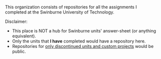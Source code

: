 This organization consists of repositories for all the assignments I completed at the Swinburne University of Technology. 

Disclaimer:
- This place is NOT a hub for Swinburne units' answer-sheet (or anything equivalent). 
- Only the units that <b>I have</b> completed would have a repository here.
- Repositories for <u>only discontinued units and custom projects</u> would be public.

